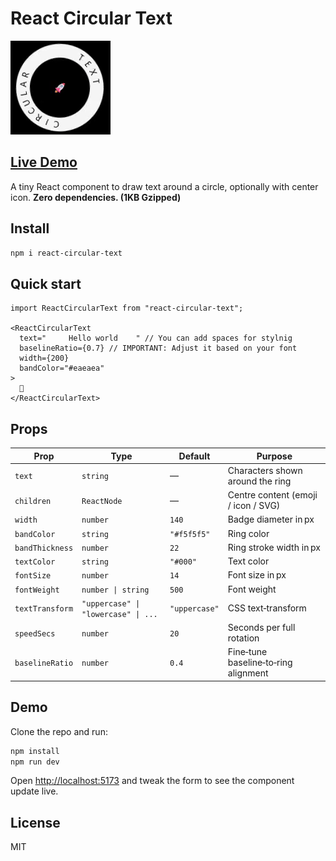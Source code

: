 # React Circular Text

 [![react-circular-text-demo](https://raw.githubusercontent.com/parsagholipour/react-circular-text/master/public/circular-text-demo.gif)](https://stackblitz.com/edit/react-circular-text-demo?file=README.md,src%2FApp.tsx)
## <a href="https://stackblitz.com/edit/react-circular-text-demo?file=README.md,src%2FApp.tsx" target="_blank">Live Demo</a>
A tiny React component to draw text around a circle, optionally with center icon. **Zero dependencies. (1KB Gzipped)**

## Install

```bash
npm i react-circular-text
```
## Quick start

```tsx
import ReactCircularText from "react-circular-text";

<ReactCircularText
  text="     Hello world    " // You can add spaces for stylnig
  baselineRatio={0.7} // IMPORTANT: Adjust it based on your font
  width={200}
  bandColor="#eaeaea"
>
  🚀
</ReactCircularText>
```

## Props

| Prop            | Type                                | Default                 | Purpose                              |
| --------------- | ----------------------------------- | ----------------------- | ------------------------------------ |
| `text`          | `string`                            | — | Characters shown around the ring     |
| `children`      | `ReactNode`                         | —                       | Centre content (emoji / icon / SVG)  |
| `width`         | `number`                            | `140`                   | Badge diameter in px                 |
| `bandColor`     | `string`                            | `"#f5f5f5"`             | Ring color                          |
| `bandThickness` | `number`                            | `22`                    | Ring stroke width in px              |
| `textColor`     | `string`                            | `"#000"`                | Text color                          |
| `fontSize`      | `number`                            | `14`                    | Font size in px                      |
| `fontWeight`    | `number \| string`                  | `500`                   | Font weight                          |
| `textTransform` | `"uppercase" \| "lowercase" \| ...` | `"uppercase"`           | CSS text‑transform                   |
| `speedSecs`     | `number`                            | `20`                    | Seconds per full rotation            |
| `baselineRatio` | `number`                            | `0.4`                   | Fine‑tune baseline‑to‑ring alignment |

## Demo

Clone the repo and run:

```bash
npm install
npm run dev
```

Open [http://localhost:5173](http://localhost:5173) and tweak the form to see the component update live.

## License

MIT
